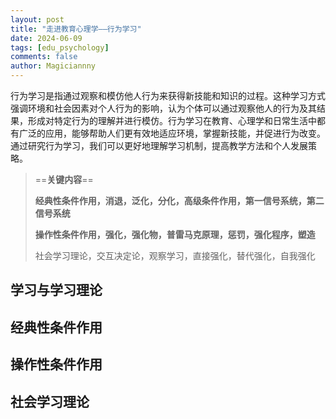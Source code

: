 ```yaml
---
layout: post
title: "走进教育心理学——行为学习"
date: 2024-06-09
tags: [edu_psychology]
comments: false
author: Magiciannny
---
```


行为学习是指通过观察和模仿他人行为来获得新技能和知识的过程。这种学习方式强调环境和社会因素对个人行为的影响，认为个体可以通过观察他人的行为及其结果，形成对特定行为的理解并进行模仿。行为学习在教育、心理学和日常生活中都有广泛的应用，能够帮助人们更有效地适应环境，掌握新技能，并促进行为改变。通过研究行为学习，我们可以更好地理解学习机制，提高教学方法和个人发展策略。

> ==**关键内容**==
>
> **经典性条件作用，消退，泛化，分化，高级条件作用，第一信号系统，第二信号系统**
>
> **操作性条件作用，强化，强化物，普雷马克原理，惩罚，强化程序，塑造**
>
> 社会学习理论，交互决定论，观察学习，直接强化，替代强化，自我强化

<!-- more -->

## 学习与学习理论



## 经典性条件作用



## 操作性条件作用



## 社会学习理论



